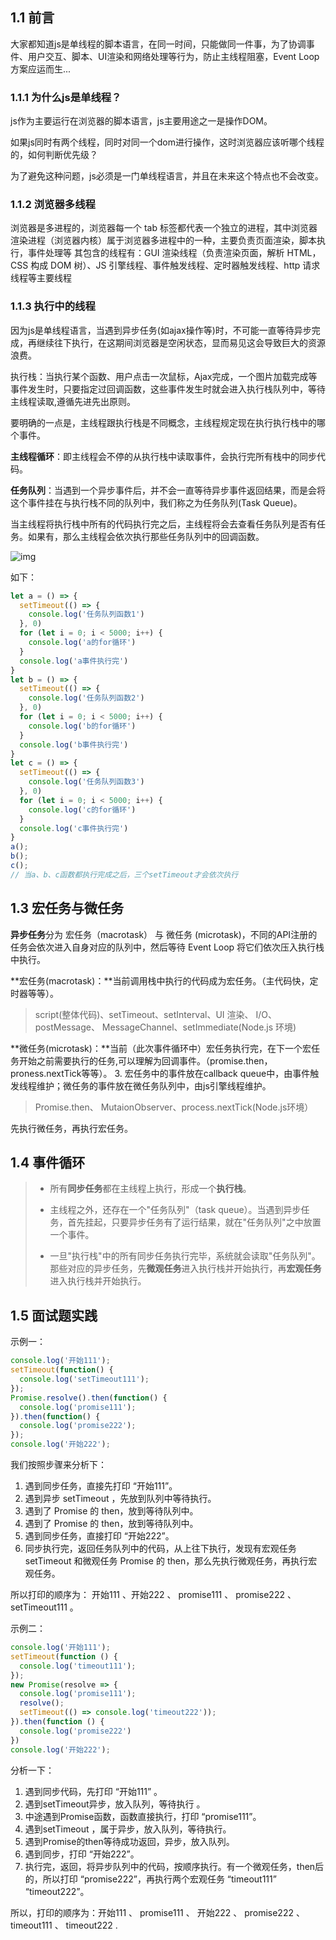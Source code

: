 ## 1.1 前言

大家都知道js是单线程的脚本语言，在同一时间，只能做同一件事，为了协调事件、用户交互、脚本、UI渲染和网络处理等行为，防止主线程阻塞，Event Loop方案应运而生...

### 1.1.1 为什么js是单线程？

js作为主要运行在浏览器的脚本语言，js主要用途之一是操作DOM。

如果js同时有两个线程，同时对同一个dom进行操作，这时浏览器应该听哪个线程的，如何判断优先级？

为了避免这种问题，js必须是一门单线程语言，并且在未来这个特点也不会改变。

### 1.1.2 浏览器多线程

浏览器是多进程的，浏览器每一个 tab 标签都代表一个独立的进程，其中浏览器渲染进程（浏览器内核）属于浏览器多进程中的一种，主要负责页面渲染，脚本执行，事件处理等
其包含的线程有：GUI 渲染线程（负责渲染页面，解析 HTML，CSS 构成 DOM 树）、JS 引擎线程、事件触发线程、定时器触发线程、http 请求线程等主要线程

### 1.1.3 执行中的线程

因为js是单线程语言，当遇到异步任务(如ajax操作等)时，不可能一直等待异步完成，再继续往下执行，在这期间浏览器是空闲状态，显而易见这会导致巨大的资源浪费。

执行栈：当执行某个函数、用户点击一次鼠标，Ajax完成，一个图片加载完成等事件发生时，只要指定过回调函数，这些事件发生时就会进入执行栈队列中，等待主线程读取,遵循先进先出原则。

要明确的一点是，主线程跟执行栈是不同概念，主线程规定现在执行执行栈中的哪个事件。

**主线程循环**：即主线程会不停的从执行栈中读取事件，会执行完所有栈中的同步代码。

**任务队列**：当遇到一个异步事件后，并不会一直等待异步事件返回结果，而是会将这个事件挂在与执行栈不同的队列中，我们称之为任务队列(Task Queue)。

当主线程将执行栈中所有的代码执行完之后，主线程将会去查看任务队列是否有任务。如果有，那么主线程会依次执行那些任务队列中的回调函数。

![img](https://pic4.zhimg.com/80/v2-1337770fcc29d10325ee4eb127496fff_720w.jpg)





如下：

```js
let a = () => {
  setTimeout(() => {
    console.log('任务队列函数1')
  }, 0)
  for (let i = 0; i < 5000; i++) {
    console.log('a的for循环')
  }
  console.log('a事件执行完')
}
let b = () => {
  setTimeout(() => {
    console.log('任务队列函数2')
  }, 0)
  for (let i = 0; i < 5000; i++) {
    console.log('b的for循环')
  }
  console.log('b事件执行完')
}
let c = () => {
  setTimeout(() => {
    console.log('任务队列函数3')
  }, 0)
  for (let i = 0; i < 5000; i++) {
    console.log('c的for循环')
  }
  console.log('c事件执行完')
}
a();
b();
c();
// 当a、b、c函数都执行完成之后，三个setTimeout才会依次执行
```



## 1.3 宏任务与微任务



**异步任务**分为 宏任务（macrotask） 与 微任务 (microtask)，不同的API注册的任务会依次进入自身对应的队列中，然后等待 Event Loop 将它们依次压入执行栈中执行。

**宏任务(macrotask)：**当前调用栈中执行的代码成为宏任务。（主代码快，定时器等等）。 

> script(整体代码)、setTimeout、setInterval、UI 渲染、 I/O、postMessage、 MessageChannel、setImmediate(Node.js 环境)

**微任务(microtask)：**当前（此次事件循环中）宏任务执行完，在下一个宏任务开始之前需要执行的任务,可以理解为回调事件。（promise.then，proness.nextTick等等）。 3. 宏任务中的事件放在callback queue中，由事件触发线程维护；微任务的事件放在微任务队列中，由js引擎线程维护。

> Promise.then、 MutaionObserver、process.nextTick(Node.js环境）

先执行微任务，再执行宏任务。



## 1.4 事件循环

> - 所有**同步任务**都在主线程上执行，形成一个**执行栈**。
>
> - 主线程之外，还存在一个"任务队列"（task queue）。当遇到异步任务，首先挂起，只要异步任务有了运行结果，就在"任务队列"之中放置一个事件。
>
> - 一旦"执行栈"中的所有同步任务执行完毕，系统就会读取"任务队列"。那些对应的异步任务，先**微观任务**进入执行栈并开始执行，再**宏观任务**进入执行栈并开始执行。



## 1.5 面试题实践

示例一：

```js
console.log('开始111');
setTimeout(function() {
  console.log('setTimeout111');
});
Promise.resolve().then(function() {
  console.log('promise111');
}).then(function() {
  console.log('promise222');
});
console.log('开始222');
```

我们按照步骤来分析下：

1. 遇到同步任务，直接先打印 “开始111”。
2. 遇到异步 setTimeout ，先放到队列中等待执行。
3. 遇到了 Promise 的 then，放到等待队列中。
4. 遇到了 Promise 的 then，放到等待队列中。
5. 遇到同步任务，直接打印 “开始222”。
6. 同步执行完，返回任务队列中的代码，从上往下执行，发现有宏观任务 setTimeout 和微观任务 Promise 的 then，那么先执行微观任务，再执行宏观任务。

所以打印的顺序为： 开始111 、开始222 、 promise111 、 promise222 、 setTimeout111 。



示例二：

```js
console.log('开始111');
setTimeout(function () {
  console.log('timeout111');
});
new Promise(resolve => {
  console.log('promise111');
  resolve();
  setTimeout(() => console.log('timeout222'));
}).then(function () {
  console.log('promise222')
})
console.log('开始222');
```

分析一下：

1. 遇到同步代码，先打印 “开始111” 。
2. 遇到setTimeout异步，放入队列，等待执行 。
3. 中途遇到Promise函数，函数直接执行，打印 “promise111”。
4. 遇到setTimeout ，属于异步，放入队列，等待执行。
5. 遇到Promise的then等待成功返回，异步，放入队列。
6. 遇到同步，打印 “开始222”。
7. 执行完，返回，将异步队列中的代码，按顺序执行。有一个微观任务，then后的，所以打印 “promise222”，再执行两个宏观任务 “timeout111” “timeout222”。

所以，打印的顺序为：开始111 、 promise111 、 开始222 、 promise222 、 timeout111 、 timeout222 .











